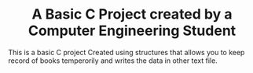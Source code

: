 <h1 align="center">A Basic C Project created by a Computer Engineering Student</h1>
<p>This is a basic C project Created using structures that allows you to keep record of books temperorily and writes the data in other text file.</p>
